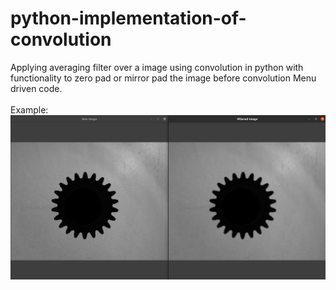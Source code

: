 # python-implementation-of-convolution

Applying averaging filter over a image using convolution in python with functionality to zero pad or mirror pad the image before convolution
Menu driven code.
<br>
<br>
Example:
![resultant image](/processed_example/result_compare.png)
